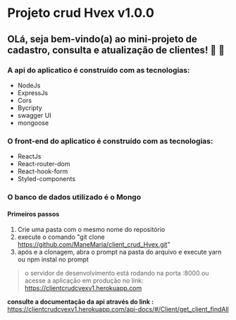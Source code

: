 # Projeto crud Hvex v1.0.0
## OLá, seja bem-vindo(a) ao mini-projeto de cadastro, consulta e atualização de clientes! :tada: :confetti_ball:
### A api do aplicatico é construído com as tecnologias:
  - NodeJs
  - ExpressJs
  - Cors
  - Bycripty
  - swagger UI
  - mongoose

### O front-end do aplicatico é construído com as tecnologias:
  - ReactJs
  - React-router-dom
  - React-hook-form
  - Styled-components
  
### O banco de dados utilizado é o Mongo

#### Primeiros passos
1. Crie uma pasta com o mesmo nome do repositório
2. execute o comando "git clone https://github.com/ManeMaria/client_crud_Hvex.git"
3. após e a clonagem, abra o prompt na pasta do arquivo e execute yarn ou npm instal no prompt

> o servidor de desenvolvimento está rodando na porta :8000
> ou acesse a aplicação em produção no link: https://clientcrudcvexv1.herokuapp.com

**consulte a documentação da api através do link :** 
https://clientcrudcvexv1.herokuapp.com/api-docs/#/Client/get_client_findAll
